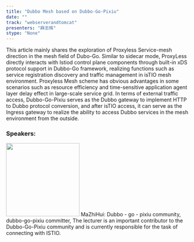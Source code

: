 ```yaml
---
title: "Dubbo Mesh based on Dubbo-Go-Pixiu"
date: "" 
track: "webserverandtomcat"
presenters: "麻志辉"
stype: "None"
---
```

This article mainly shares the exploration of Proxyless Service-mesh direction in the mesh field of Dubo-Go.
Similar to sidecar mode, ProxyLess directly interacts with Istiod control plane components through built-in xDS protocol support in Dubbo-Go framework, realizing functions such as service registration discovery and traffic management in isTIO mesh environment. Proxyless Mesh scheme has obvious advantages in some scenarios such as resource efficiency and time-sensitive application agent layer delay effect in large-scale service grid.
In terms of external traffic access, Dubbo-Go-Pixiu serves as the Dubbo gateway to implement HTTP to Dubbo protocol conversion, and after isTIO access, it can serve as the Ingress gateway to realize the ability to access Dubbo services in the mesh environment from the outside.
 ### Speakers: 
 <img src="images/speaker/1104.png" width="200" />
 MaZhiHui: Dubbo - go - pixiu community, dubbo-go-pixiu committer, The lecturer is an important contributor to the Dubbo-Go-Pixiu community and is currently responsible for the task of connecting with ISTIO.
 